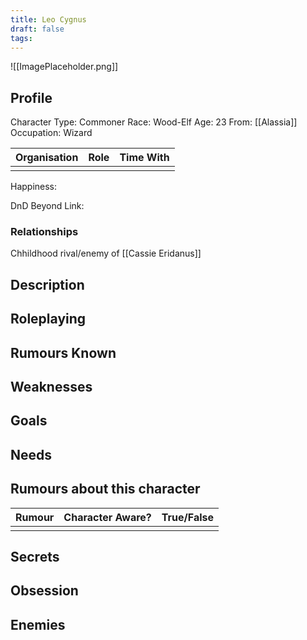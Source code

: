 ```yaml
---
title: Leo Cygnus
draft: false
tags:
---
```

![[ImagePlaceholder.png]]

## Profile
Character Type: Commoner
Race: Wood-Elf
Age: 23
From: [[Alassia]]
Occupation: Wizard

| Organisation | Role | Time With |
| ------------ | ---- | --------- |
|              |      |           |
Happiness:

DnD Beyond Link:
### Relationships
Chhildhood rival/enemy of [[Cassie Eridanus]]
## Description

## Roleplaying

## Rumours Known

## Weaknesses

## Goals

## Needs

## Rumours about this character 

| Rumour | Character Aware? | True/False |
| ------ | ---------------- | ---------- |
|        |                  |            |
## Secrets

## Obsession

## Enemies



